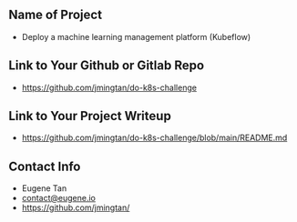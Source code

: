 ## Name of Project 
* Deploy a machine learning management platform (Kubeflow)
 
## Link to Your Github or Gitlab Repo
* https://github.com/jmingtan/do-k8s-challenge

## Link to Your Project Writeup
* https://github.com/jmingtan/do-k8s-challenge/blob/main/README.md

## Contact Info
* Eugene Tan
* contact@eugene.io
* https://github.com/jmingtan/
